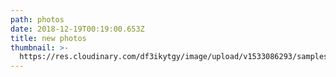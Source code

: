 ```yaml
---
path: photos
date: 2018-12-19T00:19:00.653Z
title: new photos
thumbnail: >-
  https://res.cloudinary.com/df3ikytgy/image/upload/v1533086293/samples/cloudinary-icon.png
---
```


